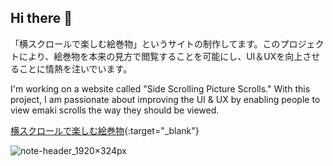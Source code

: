 ## Hi there 👋

「横スクロールで楽しむ絵巻物」というサイトの制作してます。このプロジェクトにより、絵巻物を本来の見方で閲覧することを可能にし、UI＆UXを向上させることに情熱を注いでいます。

I'm working on a website called "Side Scrolling Picture Scrolls." With this project, I am passionate about improving the UI & UX by enabling people to view emaki scrolls the way they should be viewed.

[横スクロールで楽しむ絵巻物](https://emakimono.com/){:target="_blank"}

![note-header_1920×324px](https://github.com/satoshi-create/satoshi-create/assets/69901615/afe2ef98-4bdb-4b95-9fbb-55f7e8aa4b52)
